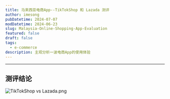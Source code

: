 ```yaml
---
title: 马来西亚电商App--TikTokShop 和 Lazada 测评
author: imesong
pubDatetime: 2024-07-07
modDatetime: 2024-06-23
slug: Malaysia-Online-Shopping-App-Evaluation
featured: false
draft: false
tags:
  - e-commerce
description: 主观分析一波电商App的使用体验
---
```


---

## 测评结论

![ TikTokShop vs Lazada.png](https://img.imesong.com/file/67f46a47d947cf227d0a9.png)
